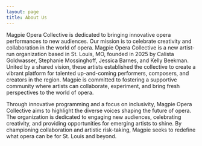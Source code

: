 ```yaml
---
layout: page
title: About Us
---
```


Magpie Opera Collective is dedicated to bringing innovative opera performances to new audiences. Our mission is to celebrate creativity and collaboration in the world of opera.
Magpie Opera Collective is a new artist-run organization based in St. Louis, MO, founded in 2025 by Calista Goldwasser, Stephanie Mossinghoff, Jessica Barnes, and Kelly Beekman. United by a shared vision, these artists established the collective to create a vibrant platform for talented up-and-coming performers, composers, and creators in the region. Magpie is committed to fostering a supportive community where artists can collaborate, experiment, and bring fresh perspectives to the world of opera.

Through innovative programming and a focus on inclusivity, Magpie Opera Collective aims to highlight the diverse voices shaping the future of opera. The organization is dedicated to engaging new audiences, celebrating creativity, and providing opportunities for emerging artists to shine. By championing collaboration and artistic risk-taking, Magpie seeks to redefine what opera can be for St. Louis and beyond.
